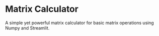 <h1>Matrix Calculator</h1>
<p>A simple yet powerful matrix calculator for basic matrix operations using Numpy and Streamlit.</p>

<a href="https://matrixcalc-f9wwxlnirdenykch8gyrxk.streamlit.app/" MatrixCalc/>
